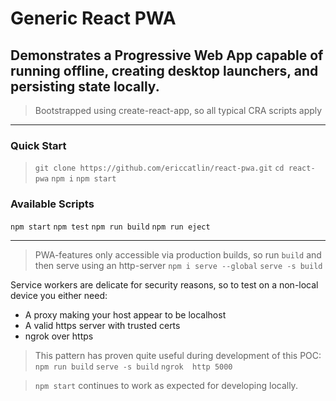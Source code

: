 # Generic React PWA
## Demonstrates a Progressive Web App capable of running offline, creating desktop launchers, and persisting state locally.
> Bootstrapped using create-react-app, so all typical CRA scripts apply
---

### Quick Start
> `git clone https://github.com/ericcatlin/react-pwa.git`
> `cd react-pwa`
> `npm i`
> `npm start`


### Available Scripts

`npm start`
`npm test`
`npm run build`
`npm run eject`

---

> PWA-features only accessible via production builds, so run `build` and then serve using an http-server
 `npm i serve --global`
 `serve -s build`

Service workers are delicate for security reasons, so to test on a non-local device you either need:

* A proxy making your host appear to be localhost
* A valid https server with trusted certs
* ngrok over https

> This pattern has proven quite useful during development of this POC:
 `npm run build`
 `serve -s build`
 `ngrok  http 5000`
 
 >`npm start` continues to work as expected for developing locally.
